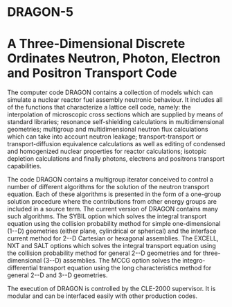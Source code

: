 # DRAGON-5
# A Three-Dimensional Discrete Ordinates Neutron, Photon, Electron and Positron Transport Code

The computer code DRAGON contains a collection of models which can simulate a nuclear reactor 
fuel assembly neutronic behaviour. It includes all of the functions that characterize a 
lattice cell code, namely: the interpolation of microscopic cross sections which are supplied by means of
standard libraries; resonance self-shielding calculations in multidimensional
geometries; multigroup and multidimensional neutron flux calculations which can
take into account neutron leakage; transport-transport or transport-diffusion
equivalence calculations as well as editing of condensed and homogenized nuclear
properties for reactor calculations; isotopic depletion calculations and finally photons, electrons 
and positrons transport capabilities.


The code DRAGON contains a multigroup iterator conceived to control a number of
different algorithms for the solution of the neutron transport equation. Each of
these algorithms is presented in the form of a one-group solution procedure
where the contributions from other energy groups are included in a source term.
The current version of DRAGON contains many such algorithms. The
SYBIL option which solves the integral transport equation using the collision
probability method for simple one-dimensional (1--D) geometries (either plane,
cylindrical or spherical) and the interface current method for 2--D Cartesian or hexagonal
assemblies. The EXCELL, NXT and SALT options which solves the integral transport equation
using the collision probability method for general 2--D geometries and for
three-dimensional (3--D) assemblies. The MCCG option solves the integro-differential
transport equation using the long characteristics method for general 2--D and
3--D geometries.


The execution of DRAGON is controlled by the CLE-2000 supervisor. It is
modular and can be interfaced easily with other production codes.
